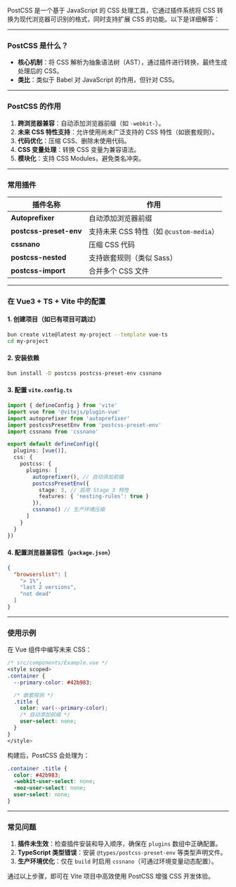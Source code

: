 PostCSS 是一个基于 JavaScript 的 CSS 处理工具，它通过插件系统将 CSS 转换为现代浏览器可识别的格式，同时支持扩展 CSS 的功能。以下是详细解答：

---

### **PostCSS 是什么？**
- **核心机制**：将 CSS 解析为抽象语法树（AST），通过插件进行转换，最终生成处理后的 CSS。
- **类比**：类似于 Babel 对 JavaScript 的作用，但针对 CSS。

---

### **PostCSS 的作用**
1. **跨浏览器兼容**：自动添加浏览器前缀（如 `-webkit-`）。
2. **未来 CSS 特性支持**：允许使用尚未广泛支持的 CSS 特性（如嵌套规则）。
3. **代码优化**：压缩 CSS、删除未使用代码。
4. **CSS 变量处理**：转换 CSS 变量为兼容语法。
5. **模块化**：支持 CSS Modules，避免类名冲突。

---

### **常用插件**
| 插件名称               | 作用                                   |
|------------------------|---------------------------------------|
| **Autoprefixer**       | 自动添加浏览器前缀                   |
| **postcss-preset-env** | 支持未来 CSS 特性（如 `@custom-media`）|
| **cssnano**            | 压缩 CSS 代码                        |
| **postcss-nested**     | 支持嵌套规则（类似 Sass）            |
| **postcss-import**     | 合并多个 CSS 文件                    |

---

### **在 Vue3 + TS + Vite 中的配置**
#### 1. 创建项目（如已有项目可跳过）
```bash
bun create vite@latest my-project --template vue-ts
cd my-project
```

#### 2. 安装依赖
```bash
bun install -D postcss postcss-preset-env cssnano
```

#### 3. 配置 `vite.config.ts`
```typescript
import { defineConfig } from 'vite'
import vue from '@vitejs/plugin-vue'
import autoprefixer from 'autoprefixer'
import postcssPresetEnv from 'postcss-preset-env'
import cssnano from 'cssnano'

export default defineConfig({
  plugins: [vue()],
  css: {
    postcss: {
      plugins: [
        autoprefixer(), // 自动添加前缀
        postcssPresetEnv({ 
          stage: 3, // 启用 Stage 3 特性
          features: { 'nesting-rules': true }
        }),
        cssnano() // 生产环境压缩
      ]
    }
  }
})
```

#### 4. 配置浏览器兼容性（`package.json`）
```json
{
  "browserslist": [
    "> 1%",
    "last 2 versions",
    "not dead"
  ]
}
```

---

### **使用示例**
在 Vue 组件中编写未来 CSS：
```css
/* src/components/Example.vue */
<style scoped>
.container {
  --primary-color: #42b983;

  /* 嵌套规则 */
  .title {
    color: var(--primary-color);
    /* 自动添加前缀 */
    user-select: none;
  }
}
</style>
```

构建后，PostCSS 会处理为：
```css
.container .title {
  color: #42b983;
  -webkit-user-select: none;
  -moz-user-select: none;
  user-select: none;
}
```

---

### **常见问题**
1. **插件未生效**：检查插件安装和导入顺序，确保在 `plugins` 数组中正确配置。
2. **TypeScript 类型错误**：安装 `@types/postcss-preset-env` 等类型声明文件。
3. **生产环境优化**：仅在 `build` 时启用 `cssnano`（可通过环境变量动态配置）。

通过以上步骤，即可在 Vite 项目中高效使用 PostCSS 增强 CSS 开发体验。